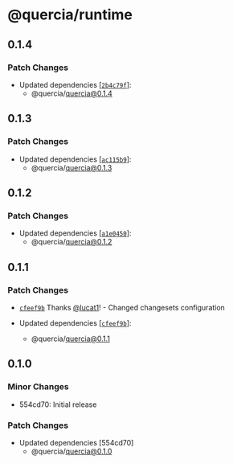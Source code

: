 # @quercia/runtime

## 0.1.4

### Patch Changes

- Updated dependencies
  [[`2b4c79f`](https://github.com/lucat1/quercia/commit/2b4c79f7b66d026cbf93ababc70fc96bcc02d56c)]:
  - @quercia/quercia@0.1.4

## 0.1.3

### Patch Changes

- Updated dependencies
  [[`ac115b9`](https://github.com/lucat1/quercia/commit/ac115b9069d08fbe258b043ae42d568470a4a294)]:
  - @quercia/quercia@0.1.3

## 0.1.2

### Patch Changes

- Updated dependencies
  [[`a1e0450`](https://github.com/lucat1/quercia/commit/a1e0450ac78ab15a829278b8e87d383546417938)]:
  - @quercia/quercia@0.1.2

## 0.1.1

### Patch Changes

- [`cfeef9b`](https://github.com/lucat1/quercia/commit/cfeef9b5c1af180a250e76653a5efb6562f4dbda)
  Thanks [@lucat1](https://github.com/lucat1)! - Changed changesets
  configuration

- Updated dependencies
  [[`cfeef9b`](https://github.com/lucat1/quercia/commit/cfeef9b5c1af180a250e76653a5efb6562f4dbda)]:
  - @quercia/quercia@0.1.1

## 0.1.0

### Minor Changes

- 554cd70: Initial release

### Patch Changes

- Updated dependencies [554cd70]
  - @quercia/quercia@0.1.0
